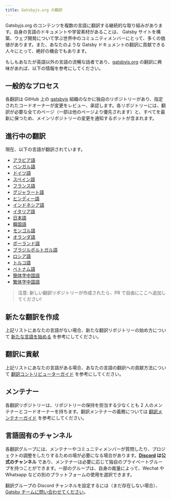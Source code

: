 ```yaml
---
title: Gatsbyjs.org の翻訳
---
```


Gatsbyjs.org のコンテンツを複数の言語に翻訳する継続的な取り組みがあります。自身の言語のドキュメントや学習素材があることは、 Gatsby サイトを構築、ウェブ開発について学ぶ世界中のコミュニティメンバーにとって、多くの価値があります。また、あなたのような Gatsby ドキュメントの翻訳に貢献できる人々にとって、絶好の機会でもあります。

もしもあなたが英語以外の言語の流暢な話者であり、[gatsbyjs.org](https://gatsbyjs.org) の翻訳に興味があれば、以下の情報を参考にしてください。

## 一般的なプロセス

各翻訳は GitHub 上の [gatsbyjs](https://github.com/gatsbyjs/) 組織のなかに独自のリポジトリーがあり、指定されたコードオーナーが変更をレビュー、承認します。各リポジトリーには、翻訳が必要な全てのページ（一部は他のページより優先されます）と、すべてを最新に保つため、メインリポジトリーの変更を通知するボットが含まれます。

## 進行中の翻訳

現在、以下の言語が翻訳されています。

- [アラビア語](https://github.com/gatsbyjs/gatsby-ar)
- [ベンガル語](https://github.com/gatsbyjs/gatsby-bn)
- [ドイツ語](https://github.com/gatsbyjs/gatsby-de)
- [スペイン語](https://github.com/gatsbyjs/gatsby-es)
- [フランス語](https://github.com/gatsbyjs/gatsby-fr)
- [グジャラート語](https://github.com/gatsbyjs/gatsby-gu)
- [ヒンディー語](https://github.com/gatsbyjs/gatsby-hi)
- [インドネシア語](https://github.com/gatsbyjs/gatsby-id)
- [イタリア語](https://github.com/gatsbyjs/gatsby-it)
- [日本語](https://github.com/gatsbyjs/gatsby-ja)
- [韓国語](https://github.com/gatsbyjs/gatsby-ko)
- [モンゴル語](https://github.com/gatsbyjs/gatsby-mn)
- [オランダ語](https://github.com/gatsbyjs/gatsby-nl)
- [ポーランド語](https://github.com/gatsbyjs/gatsby-pl)
- [ブラジルポルトガル語](https://github.com/gatsbyjs/gatsby-pt-BR)
- [ロシア語](https://github.com/gatsbyjs/gatsby-ru)
- [トルコ語](https://github.com/gatsbyjs/gatsby-tr)
- [ベトナム語](https://github.com/gatsbyjs/gatsby-vi)
- [簡体字中国語](https://github.com/gatsbyjs/gatsby-zh-Hans)
- [繁体字中国語](https://github.com/gatsbyjs/gatsby-zh-Hant)

> 注意: 新しい翻訳リポジトリーが作成されたら、PR で自由にここへ追加してください!

## 新たな翻訳を作成

上記リストにあなたの言語がない場合、新たな翻訳リポジトリーの始め方について [新たな言語を始める](/contributing/translation/new-translations/) を参考にしてください。

## 翻訳に貢献

上記リストにあなたの言語がある場合、あなたの言語の翻訳への貢献方法について [翻訳コントリビューターガイド](/contributing/translation/translators/) を参考にしてください。

## メンテナー

各翻訳リポジトリーは、リポジトリーの保持を担当する少なくとも 2 人のメンテナーとコードオーナーを持ちます。翻訳メンテナーの義務については [翻訳メンテナーガイド](/contributing/translation/maintainers/) を参考にしてください。

## 言語固有のチャンネル

各翻訳グループには、メンテナーやコミュニティメンバーが質問したり、プロジェクトの調整をしたりするための場が必要になる場合があります。**[Discord](https://gatsby.dev/discord) は公式のチャンネル** であり、メンテナーは必要に応じて独自のプライベートグループを持つことができます。一部のグループは、自身の裁量によって、Wechat や Whatsapp などの別のプラットフォームの使用を選択できます。

翻訳グループの Discord チャンネルを設定するには（まだ存在しない場合）、[Gatsby チームに問い合わせてください](/contributing/how-to-contribute/#not-sure-how-to-start-contributing)。
